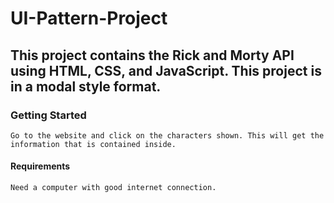 # UI-Pattern-Project

## This project contains the Rick and Morty API using HTML, CSS, and JavaScript. This project is in a modal style format.

### Getting Started

    Go to the website and click on the characters shown. This will get the information that is contained inside.

#### Requirements

    Need a computer with good internet connection.
